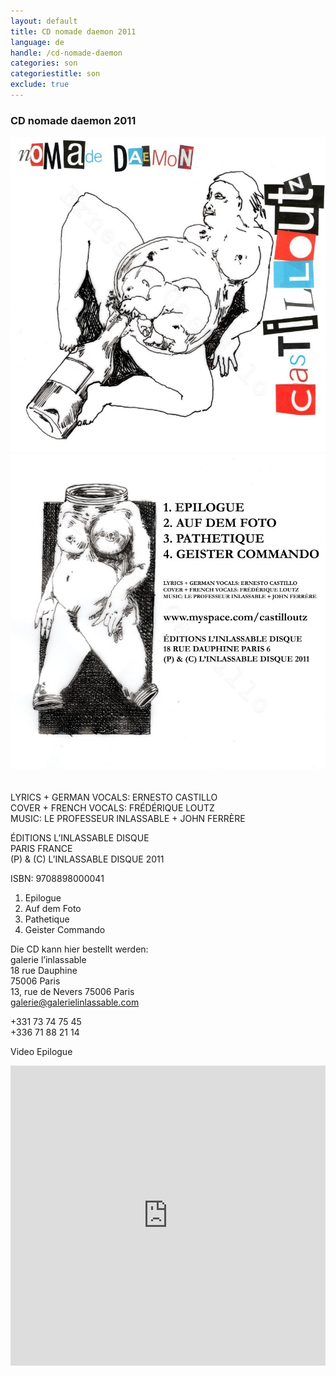 ```yaml
---
layout: default
title: CD nomade daemon 2011
language: de
handle: /cd-nomade-daemon
categories: son
categoriestitle: son
exclude: true
---
```

### CD nomade daemon 2011
  
<a rel="lightbox" data-lightbox="example-1" href="/images/nomade-daemon-cover.jpg" title="nomade daemon cover"><img src="/images/nomade-daemon-cover.jpg" alt="uns cover" class="img-left2"></a>
<a rel="lightbox" data-lightbox="example-1" href="/images/nomade-daemon-cover-back.jpg" title="nomade daemon cover"><img src="/images/nomade-daemon-cover-back.jpg" alt="nomade daemon cover" class="img-right2"></a>  
<br style="clear:both" />
<br style="clear:both" />
LYRICS + GERMAN VOCALS: ERNESTO CASTILLO  
COVER + FRENCH VOCALS: FRÉDÉRIQUE LOUTZ  
MUSIC: LE PROFESSEUR INLASSABLE + JOHN FERRÈRE  
  
ÉDITIONS L’INLASSABLE DISQUE  
PARIS FRANCE  
(P) & (C) L’INLASSABLE DISQUE 2011  
  
ISBN: 9708898000041  

1. Epilogue
2. Auf dem Foto
3. Pathetique
4. Geister Commando  
    
Die CD kann hier bestellt werden:  
galerie l’inlassable  
18 rue Dauphine  
75006 Paris  
13, rue de Nevers 75006 Paris  
galerie@galerielinlassable.com  
  
+331 73 74 75 45  
+336 71 88 21 14  
  
Video Epilogue  
  
<iframe width="100%" height="480" src="https://www.youtube.com/embed/rLCWyyMkI8I?rel=0" frameborder="0" allowfullscreen></iframe>
  
